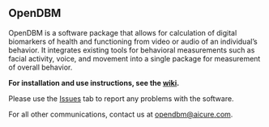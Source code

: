 ## OpenDBM 

OpenDBM is a software package that allows for calculation of digital 
biomarkers of health and functioning from video or audio of an individual’s 
behavior. It integrates existing tools for behavioral measurements such as
facial activity, voice, and movement into a single package for measurement 
of overall behavior.

**For installation and use instructions, see the [wiki](https://github.com/AiCure/open_dbm/wiki).**

Please use the [Issues](https://github.com/AiCure/open_dbm/issues) tab to report any problems with the software.

For all other communications, contact us at opendbm@aicure.com.
